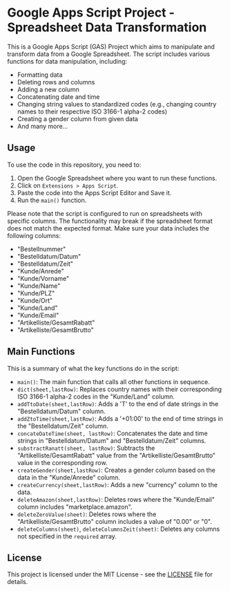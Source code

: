# Google Apps Script Project - Spreadsheet Data Transformation

This is a Google Apps Script (GAS) Project which aims to manipulate and transform data from a Google Spreadsheet. The script includes various functions for data manipulation, including:

- Formatting data
- Deleting rows and columns
- Adding a new column
- Concatenating date and time
- Changing string values to standardized codes (e.g., changing country names to their respective ISO 3166-1 alpha-2 codes)
- Creating a gender column from given data
- And many more...

## Usage

To use the code in this repository, you need to:

1. Open the Google Spreadsheet where you want to run these functions.
2. Click on `Extensions > Apps Script`.
3. Paste the code into the Apps Script Editor and Save it.
4. Run the `main()` function.

Please note that the script is configured to run on spreadsheets with specific columns. The functionality may break if the spreadsheet format does not match the expected format. Make sure your data includes the following columns:

- "Bestellnummer"
- "Bestelldatum/Datum"
- "Bestelldatum/Zeit"
- "Kunde/Anrede"
- "Kunde/Vorname"
- "Kunde/Name"
- "Kunde/PLZ"
- "Kunde/Ort"
- "Kunde/Land"
- "Kunde/Email"
- "Artikelliste/GesamtRabatt"
- "Artikelliste/GesamtBrutto"

## Main Functions

This is a summary of what the key functions do in the script:

- `main()`: The main function that calls all other functions in sequence.
- `dict(sheet,lastRow)`: Replaces country names with their corresponding ISO 3166-1 alpha-2 codes in the "Kunde/Land" column.
- `addTtoDate(sheet,lastRow)`: Adds a 'T' to the end of date strings in the "Bestelldatum/Datum" column.
- `addZtoTime(sheet,lastRow)`: Adds a '+01:00' to the end of time strings in the "Bestelldatum/Zeit" column.
- `concateDateTime(sheet, lastRow)`: Concatenates the date and time strings in "Bestelldatum/Datum" and "Bestelldatum/Zeit" columns.
- `substractRanatt(sheet, lastRow)`: Subtracts the "Artikelliste/GesamtRabatt" value from the "Artikelliste/GesamtBrutto" value in the corresponding row.
- `createGender(sheet,lastRow)`: Creates a gender column based on the data in the "Kunde/Anrede" column.
- `createCurrency(sheet,lastRow)`: Adds a new "currency" column to the data.
- `deleteAmazon(sheet,lastRow)`: Deletes rows where the "Kunde/Email" column includes "marketplace.amazon".
- `deleteZeroValue(sheet)`: Deletes rows where the "Artikelliste/GesamtBrutto" column includes a value of "0.00" or "0".
- `deleteColumns(sheet)`, `deleteColumnsZeit(sheet)`: Deletes any columns not specified in the `required` array.

## License

This project is licensed under the MIT License - see the [LICENSE](LICENSE) file for details.
